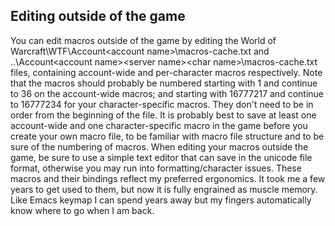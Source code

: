 ## Editing outside of the game

You can edit macros outside of the game by editing the World of Warcraft\WTF\Account\<account name>\macros-cache.txt and
..\Account\<account name>\<server name>\<char name>\macros-cache.txt files, containing account-wide and per-character
macros respectively. Note that the macros should probably be numbered starting with 1 and continue to 36 on the
account-wide macros; and starting with 16777217 and continue to 16777234 for your character-specific macros. They don't
need to be in order from the beginning of the file. It is probably best to save at least one account-wide and one
character-specific macro in the game before you create your own macro file, to be familiar with macro file structure and
to be sure of the numbering of macros. When editing your macros outside the game, be sure to use a simple text editor
that can save in the unicode file format, otherwise you may run into formatting/character issues. These macros and their
bindings reflect my preferred ergonomics. It took me a few years to get used to them, but now it is fully engrained as
muscle memory. Like Emacs keymap I can spend years away but my fingers automatically know where to go when I am back.
